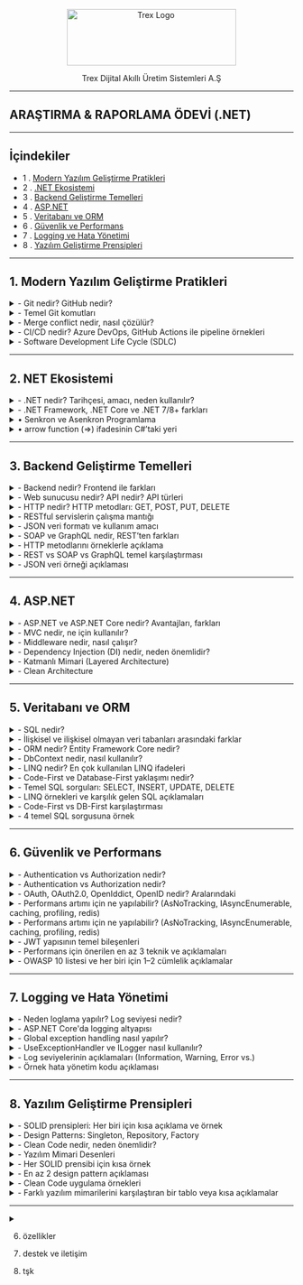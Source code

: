 <p align="center">
<a href="https://trex.com.tr/en/">
<img src="https://trex.com.tr/assets/img/logo.png"
alt="Trex Logo"
width="300" height="100">
</a>

</p>
<p align="center">
Trex Dijital Akıllı Üretim Sistemleri A.Ş 
</p>

***
## ARAŞTIRMA & RAPORLAMA ÖDEVİ (.NET)
***
## İçindekiler
- 1 . [Modern Yazılım Geliştirme Pratikleri](#1-modern-yazılım-geliştirme-pratikleri)
- 2 . [.NET Ekosistemi](#2-net-ekosistemi)
- 3 . [Backend Geliştirme Temelleri](#3-backend-geliştirme-temelleri)
- 4 . [ASP.NET](#4-aspnet)
- 5 . [Veritabanı ve ORM](#5-veritabanı-ve-orm)
- 6 . [Güvenlik ve Performans](#6-güvenlik-ve-performans)
- 7 . [Logging ve Hata Yönetimi](#7-logging-ve-hata-yönetimi)
- 8 . [Yazılım Geliştirme Prensipleri](#8-yazılım-geliştirme-prensipleri)
***
<a id="1-modern-yazılım-geliştirme-pratikleri"></a>
## 1. Modern Yazılım Geliştirme Pratikleri 
<details>
<summary>- Git nedir? GitHub nedir?</summary>
     Git, yazılım projelerindeki tüm değişiklikleri kaydedip yönetmeye yarayan bir versiyon kontrol sistemi iken; GitHub, bu Git projelerini internet üzerinde depolamayı, paylaşmayı ve işbirliği yapmayı sağlayan bulut tabanlı bir platformdur.
 	</details>
<details><summary>- Temel Git komutları</summary>

`git init` → Yeni bir Git deposu (proje) başlatır.

`git clone [url]` →  Var olan bir uzak (remote) depoyu bilgisayarına kopyalar.

`git add [dosya]` → Dosyayı bir sonraki commit için hazırlık alanına (staging area) ekler.

`git commit -m "mesaj"` → Hazırlanan değişiklikleri kalıcı olarak kaydeder.

`git push` → Yerel (local) commitleri GitHub gibi uzak depoya gönderir.

`git pull` → Uzak depodaki son değişiklikleri bilgisayarına indirip birleştirir.

`git branch [isim]` → Yeni bir dal (branch) oluşturur.

`git merge [isim]` → Belirtilen dalı (branch) aktif dal ile birleştirir.

</details>
<details><summary>-	Merge conflict nedir, nasıl çözülür?</summary>

* Merge conflict, iki branch'ın 'merge'lenirken bir dosyanın aynı yerinde farklı değişiklikler yapılmış olmasından kaynaklanan 'merge'lenememe durumudur. Git, aynı yerde birbirinden farklı iki değişikliği nasıl ele alması gerektiğini bilemez ve hata verir. Dosyada çakışan bölge(ler),
    * `<<<<<<<HEAD` ve `=======`
* arasında gösterilir. Bu kısımda hangi versiyonun kabul edileceği yazılımcı tarafından manuel şekilde belirlenir ve ancak böyle 'merge' işlemi gerçekleşebilir.

</details>


</details>
<details><summary>-	CI/CD nedir? Azure DevOps, GitHub Actions ile pipeline örnekleri</summary>     

**- CI (Continuous Integration / Sürekli Entegrasyon)**:** Geliştirilen kodun otomatik olarak test edikmesidir , hatanın daha kolay anlaşılmasını sağlar.

**- CD (Continuous Delivery / Deployment / Sürekli Teslimat / Dağıtım):** Bir kod geliştirilirken yayınlanmasını sağlar. Yeni sürümleri daha hızlı yayınlanmasını sağlar.

</details>

<details><summary>-	Software Development Life Cycle (SDLC)</summary> 

 **-Yazılım Geliştirme Yaşam Döngüsü (SDLC)**: Bir yazılım fikirden gerçeğe geçişine kadar geçen süredir.

**o	Aşamalar**
1. Planlama:	Projenin amacı, kapsamı, zaman ve maliyet tahminleri yapılır.
2. Analiz:	Gereksinimler toplanır, sistem gereksinimleri belirlenir (ne yapılacak?).
3. Geliştirme:	Yazılım tasarlanır ve kodlanır.
4. Test:	Yazılım hatalara karşı test edilir, doğruluk ve kalite kontrolü yapılır.
5. Dağıtım:	Testleri geçen ürün üretim ortamına (kullanıcılara) sunulur.
6. Bakım:	Canlı sistemde hata düzeltme, iyileştirme ve güncellemeler yapılır.

**o	Agile/Scrum/Kanban metodolojileri**

 * Agile: Yazılımı küçük parçalara bölerek , hızlı ve esnek şekilde geliştirmeyi amaçlayan yaklaşım.

 * Scrum: Agile içinde, işleri sabit süreli sprint’lere (kısa süreli çalışma periyodu) ayırarak ekip çalışmasını yöneten bir çerçeve.

 * Kanban: İşlerin görsel bir panoda sürekli akışla yönetildiği, esnek bir Agile yöntemi.

</details>

***

## 2. NET Ekosistemi

<details><summary>-	.NET nedir? Tarihçesi, amacı, neden kullanılır?</summary>
     
**- .NET** microsoft tarafından geliştirilen bir yazılım geliştirme platformudur.2002 yılında piyasaya sürülmüştür . Amacı farklı yazılım dillerini bir araya getirerek yazılım geliştirmeyi kolaylaştırmaktır.Web , masaüstü ve mobil uygulamalar gibi çeşitli alanlarda kullanlıabilir.

</details>

<details><summary>-	.NET Framework, .NET Core ve .NET 7/8+ farkları</summary>
     
|Özellik             | .NET Framework | .NET Core             | .NET                  |
|--------------------|----------------|-----------------------|-----------------------|
|Platform            |Windows         |Windows, Linux, macOS  |Windows, Linux, macOS  |
|Açık Kaynak         |Hayır           |Evet                   |Evet                   |
|Performans          |Orta            |Yüksek                 |Çok Yüksek             |
|Modülerlik          |Monolitik       |Modüler                |Modüler                |
|Güncelleme Desteği  |Sınırlı         |Aktif                  |Sürekli                |
|Microservis Desteği |Zayıf           |Güçlü                  |Güçlü                  |
|Bulut Uygulamları   |Kısıtlı         |Uygun                  |Uygun                  |
|Modern API Desteği  |Kısıtlı         |Geniş                  |Geniş                  |
</details>

<details><summary>•	Senkron ve Asenkron Programlama</summary>

**Senkron Programlama:** İşlemler sırasıyla gerçekleşir. Genllikle daha basit ve anlaşılırdır ancak uzun süren işlemlerde kullanıcı deneyimini olumsuz etkileyebilir.

**Asenkron Programlama:** İşlemler aynı anda veya birbirinden bağımsız çalışabilir.Uzun süren işlemler arka planda yürütülürken kullanıcı arayüzü yanıt vermeye devam eder.

- **Anahtar Kavramlar:**
`async` : Bir metodun asenkron olduğunu belirtir , bu metod `await` ile çağırabilir.
`await` : Asenkron bir işlemin tamamlanmasını beklerken kontrolü çağıran metoda geri verir.
`Task` : .NET'te asenkron işlemleri temsil eden bir türdür. Bir işlemin gelecekte tamamlanacağını ifade eder. Örneğin, bir dosya okuma işlemi `Task<string>` dönebilir. `Task nesnesi`, işlem tamamlandığında sonucu sağlar.

</details>
<details><summary>• arrow function (=>) ifadesinin C#’taki yeri</summary>

   C# dilinde `=>` operatörü, lambda ifadelerini tanımlamak için kullanılır. Lambda ifadeleri, isimsiz metodlar oluşturmak için kullanılır ve genellikle kısa, tek satırlık işlemler için tercih edilir.

   `=>` operatörü kullanarak girilen değerin karesini alma, örnek kod:
   
`
Console.Write("Bir sayı girin: ");
int x = Convert.ToInt32(Console.ReadLine());
Func<int, int> kareAl = x => x * x;
Console.WriteLine($"{x} sayısının karesi: {kareAl(x)}");
`

</details>

***
## 3. Backend Geliştirme Temelleri

<details><summary>-	Backend nedir? Frontend ile farkları</summary>

* __Frontend Nedir?__

   Frontend, kullanıcının doğrudan etkileşimde bulunduğu web sitesinin görsel ve işlevsel yüzüdür.

   * __Kapsadığı Teknolojiler__:

     -HTML – Sayfa iskeleti

     -CSS – Stil ve düzen

     -JavaScript – Dinamik etkileşimler


* __Backend Nedir?__

Backend, sistemin sunucu tarafında çalışan, kullanıcının görmediği ama tüm işlevselliği sağlayan kısmıdır.

   * __Kapsadığı Teknolojiler__:

     -Programlama dilleri: Python, PHP, Ruby, Java, C#

     -Veritabanları: MySQL, PostgreSQL, MongoDB
 
     -Frameworkler: Laravel, Django, Spring, ASP.NET


</details>

<details><summary>-	Web sunucusu nedir? API nedir? API türleri</summary>

* __Web Sunucusu Nedir?__
 Web sunucusu, HTTP isteklerini alıp yanıtlayan bir yazılım veya donanım sistemidir. Temel görevi, istemciden (genellikle bir tarayıcıdan) gelen isteğe karşılık olarak web sayfası, veri veya dosya sunmaktır.

 * __Örnek Web Sunucuları__:

    -Apache

    -Nginx

    -Microsoft IIS

* __Görevleri__:

   -İstemciden gelen HTTP/HTTPS isteklerini dinlemek

   -İlgili dosyaları (HTML, CSS, JS) sunmak

   -Dinamik içerik için backend uygulamalarla iletişim kurmak

* __API Nedir?__

 API (Application Programming Interface), iki yazılımın birbiriyle standartlaştırılmış bir şekilde iletişim kurmasını sağlayan arayüzdür. Bir nevi yazılımlar arası “protokol” gibi düşünebilirsin.

 Gerçek Hayat Analojisi: Bir restoranda garson (API), senin siparişini mutfağa (sunucu) iletir ve yemeği sana getirir.

  * __Kullanım Alanları__:

       -Mobil uygulamaların sunucudan veri çekmesi

       -Web sitelerinin harici servislerle (ödeme, harita, hava durumu) entegrasyonu

       -Mikroservis mimarilerinde servisler arası iletişim

Video: [API nedir? ](https://www.youtube.com/watch?v=nXFI5Cd8FZE&list=PLeZr8VTNC1oZpyWb0azboUg01D5_Wr5I_)

</details>

<details><summary>-	HTTP nedir? HTTP metodları: GET, POST, PUT, DELETE</summary>

* __HTTP Nedir?__

HTTP (Hypertext Transfer Protocol), web tarayıcıları ile sunucular arasında veri alışverişini sağlayan bir iletişim protokolüdür. İnternet üzerindeki sayfaların yüklenmesi, veri gönderimi ve alınması gibi işlemler HTTP üzerinden gerçekleşir.

- İstemci (Client): Genellikle bir web tarayıcısıdır.

- Sunucu (Server): İstemciden gelen isteklere yanıt veren sistemdir.

HTTP, metin tabanlı bir protokoldür ve genellikle TCP/IP üzerinden çalışır.

* __HTTP Metodları__

  -HTTP protokolü, istemcinin sunucuya ne tür bir işlem yapmak istediğini   belirtmek için çeşitli metodlar kullanır. En yaygın kullanılan HTTP   metodları şunlardır:

  `GET` : Sunucudan veri almak için kullanılır. Örneğin bir web sayfasını görüntülemek.

  `POST`: Sunucuya veri göndermek için kullanılır. Örneğin bir formu doldurup göndermek.

  `PUT`: Sunucudaki mevcut veriyi güncellemek için kullanılır.

  `DELETE`: Sunucudaki veriyi silmek için kullanılır.

</details>

<details><summary>-	RESTful servislerin çalışma mantığı</summary>

REST (Representational State Transfer), web servislerinin daha basit, ölçeklenebilir ve standartlara uygun şekilde tasarlanmasını sağlayan bir mimari yaklaşımdır. RESTful servisler, HTTP metodlarını kullanarak kaynaklara erişim sağlar.

Kaynak (Resource): Her veri öğesi bir kaynak olarak temsil edilir ve genellikle bir URL ile tanımlanır.

*  __HTTP Metodları ile İşlem__:

   `GET /users` : Tüm kullanıcıları getirir.

   `POST /users` : Yeni bir kullanıcı oluşturur.

   `PUT /users/1` : ID’si 1 olan kullanıcıyı günceller.

   `DELETE /users/1` : ID’si 1 olan kullanıcıyı siler.

* __Stateless (Durumsuzluk)__: Her istekte gerekli tüm bilgiler yer alır; sunucu önceki istekleri hatırlamaz.

* __JSON Formatı__: Veri alışverişi genellikle JSON formatında yapılır.

</details>

<details><summary>-	JSON veri formatı ve kullanım amacı</summary>
JSON Veri Formatı ve Kullanım Amacı

JSON (JavaScript Object Notation), veri yapılarının kolayca okunabilir ve yazılabilir şekilde temsil edilmesini sağlayan hafif bir veri formatıdır. Özellikle web uygulamalarında istemci ile sunucu arasında veri alışverişi için yaygın olarak kullanılır.

Okunabilirlik: İnsanlar tarafından kolayca okunabilir ve anlaşılabilir.

Hafiflik: XML gibi diğer formatlara göre daha az yer kaplar.

Dil Bağımsızlığı: JSON, birçok programlama dili tarafından desteklenir.

Veri Yapısı: Anahtar-değer (key-value) çiftleri ve dizi (array) yapıları içerir.

* __Örnek JSON verisi__:

```
{
  "id": 1,
  "name": "Ali",
  "email": "ali@example..com"
}
```

Bu format sayesinde RESTful servisler, veri alışverişini hızlı ve etkili bir şekilde gerçekleştirebilir.

</details>

<details><summary>-	SOAP ve GraphQL nedir, REST’ten farkları</summary>

* __SOAP (Simple Object Access Protocol)__:

   -XML tabanlı bir protokoldür.

   -Katı kurallara ve standartlara sahiptir.

   -Güvenlik, hata yönetimi ve işlem bütünlüğü gibi konularda daha kapsamlıdır.

   -HTTP dışında SMTP gibi farklı protokoller üzerinden de çalışabilir.

   -Genellikle kurumsal sistemlerde tercih edilir.

* __GraphQL__:

    -Facebook tarafından geliştirilmiş bir sorgulama dilidir.

    -İstemci, tam olarak ihtiyaç duyduğu veriyi tanımlar ve sadece o veri döner.

    -Tek endpoint üzerinden çalışır.

    -JSON formatında veri döner.

    -REST’e göre daha esnek ve verimli veri çekimi sağlar.

* __REST ile Farkları__:

    -SOAP, REST’e göre daha karmaşık ve ağırdır; GraphQL ise daha esnek ve hafiftir.

    -REST çoklu endpoint yapısına sahiptir; GraphQL tek endpoint ile çalışır.

    -REST’te sunucu ne döneceğine karar verir; GraphQL’de istemci belirler.

Her yaklaşımın avantajları ve kullanım alanları farklıdır. REST genellikle basit ve hızlı çözümler için tercih edilirken, SOAP daha güvenli ve kurumsal sistemlerde; GraphQL ise veri esnekliği ve performans gerektiren modern uygulamalarda kullanılır.

</details>

<details><summary>-	HTTP metodlarını örneklerle açıklama</summary>

| Metod   | Amaç | Özellikler | Örnek Kullanım |
|---------|------|------------|----------------|
| **GET** | Sunucudan veri almak | - URL üzerinden parametre gönderilir<br>- Önbelleğe alınabilir<br>- Tarayıcı geçmişinde saklanır | `GET /products?id=15` |
| **POST** | Sunucuya veri göndermek (yeni kaynak oluşturmak) | - Veri gövde (body) içinde gönderilir<br>- Önbelleğe alınmaz<br>- Form gönderimlerinde yaygın | `POST /users` + `{ "name": "Burak" }` |
| **PUT** | Var olan kaynağı tamamen güncellemek veya yoksa oluşturmak | - İdempotent<br>- Tüm veriyi günceller | `PUT /users/5` + `{ "name": "Burak", "age": 30 }` |
| **PATCH** | Kaynağın belirli alanlarını güncellemek | - Kısmi güncelleme<br>- Daha az veri transferi | `PATCH /users/5` + `{ "age": 31 }` |
| **DELETE** | Kaynağı silmek | - Geri dönüşsüz olabilir<br>- Yetkilendirme gerektirir | `DELETE /users/5` |
| **HEAD** | Sadece başlık bilgilerini almak | - Gövde yok<br>- Dosya boyutu, tip gibi bilgileri öğrenmek için | `HEAD /file.zip` |
| **OPTIONS** | Sunucunun desteklediği metodları öğrenmek | - CORS ön kontrol isteklerinde kullanılır | `OPTIONS /users` → `Allow: GET, POST, PUT, DELETE` |


</details>

<details><summary>-	REST vs SOAP vs GraphQL temel karşılaştırması</summary>

| Özellik / Mimari | REST | SOAP | GraphQL |
|------------------|------|------|---------|
| **Tanım** | HTTP üzerinde çalışan, kaynak odaklı mimari stil | XML tabanlı, katı kurallara sahip mesajlaşma protokolü | İstemcinin ihtiyaç duyduğu veriyi tanımlayabildiği sorgu dili |
| **Veri Formatı** | Genellikle JSON (XML, HTML de olabilir) | Sadece XML | JSON (genellikle), tip sistemi ile |
| **Uç Nokta (Endpoint)** | Her kaynak için ayrı endpoint | Tek endpoint olabilir ama işlem bazlı SOAP action’lar | Tek endpoint üzerinden tüm sorgular |
| **Performans** | Basit ve hızlı, ancak fazla veri dönebilir (over-fetching) | XML ve ek protokoller nedeniyle daha yavaş | Gereksiz veri dönmez (over-fetching/under-fetching çözülür) |
| **Güvenlik** | HTTPS + OAuth/JWT gibi standart yöntemler | WS-Security ile mesaj seviyesinde güvenlik | REST’teki yöntemler + sorgu bazlı yetkilendirme |
| **Standartlaşma** | Esnek, resmi standart yok (HTTP kuralları dışında) | Katı standartlar (WSDL, XML Schema) | Şema (schema) ile tip güvenliği, resmi sorgu yapısı |
| **Kullanım Alanı** | Web servisleri, mobil API’ler, mikroservisler | Kurumsal entegrasyonlar, bankacılık, yüksek güvenlik gerektiren sistemler | Modern web ve mobil uygulamalar, veri yoğun istemciler |
| **Avantajlar** | Basit, yaygın, öğrenmesi kolay, esnek | Güvenli, standart, protokol bağımsız | Esnek veri sorgusu, tek endpoint, az veri transferi |
| **Dezavantajlar** | Over-fetching/under-fetching olabilir | Karmaşık, ağır, XML zorunluluğu | Öğrenme eğrisi, caching ve rate limit yönetimi daha karmaşık |


</details>

<details><summary>-	JSON veri örneği açıklaması</summary>

```
{
  "isim": "Burak",
  "yas": 29,
  "ogrenciMi": true,
  "beceriler": ["JavaScript", "Python", "Markdown"],
  "adres": {
    "sehir": "Bursa",
    "ilce": "Nilüfer",
    "postaKodu": 16140
  }
}
```

</details>

***
## 4. ASP.NET

<details><summary>-	ASP.NET ve ASP.NET Core nedir? Avantajları, farkları</summary>

* __ASP.NET Nedir?__

   -Microsoft tarafından geliştirilen, .NET Framework üzerinde çalışan bir web uygulama geliştirme platformudur.

   -Genellikle Windows tabanlı sunucularda çalışır.

   -ASP.NET Web Forms, MVC ve Web API gibi farklı mimari yaklaşımları destekler.

   -Daha eski ve olgun bir teknolojidir; kurumsal projelerde hâlâ yaygın olarak kullanılır.

   * ASP.NET Avantajları:

     -Kurumsal projelerde denenmiş ve test edilmiş.

     -Geniş dokümantasyon ve destek.

     -Windows Server ile tam uyum.

* __ASP.NET Core Nedir?__

   -ASP.NET’in modern, yeniden tasarlanmış versiyonudur.

   -Platform bağımsızdır: Windows, macOS ve Linux üzerinde çalışabilir2.

   -.NET Core veya .NET 5+ ile birlikte gelir; açık kaynaklı ve topluluk desteklidir.

   -Modüler, hafif ve yüksek performanslıdır.

   -Bulut ve mikro hizmet mimarileri için optimize edilmiştir.

     * __ASP.NET Core Avantajları__:

       -Yüksek performans ve düşük kaynak tüketimi.

       -Platformlar arası geliştirme imkânı.

       -Modern mimariler (MVC, Razor Pages, Blazor, gRPC) ile uyumlu.
 
       -CI/CD ve container ortamlarıyla kolay entegrasyon.

       -Açık kaynak olduğu için sürekli güncelleniyor.

* [ASPN.NET e başlamak için tıkla](https://dotnet.microsoft.com/en-us/apps/aspnet)

</details>

<details><summary>-	MVC nedir, ne için kullanılır?  </summary>

* __MVC (Model–View–Controller)__, yazılım geliştirmede kullanılan bir mimari desen olup, uygulamayı üç temel bileşene ayırarak daha düzenli, test edilebilir ve sürdürülebilir hale getirir. Senin gibi sistematik düşünen biri için bu yapı, kodun mantıksal bölümlere ayrılması açısından oldukça verimlidir.

|Bileşen|Görevi|
|-------|------|
|Model|Verileri temsil eder. Veritabanı işlemleri, iş mantığı ve veri yönetimi burada yapılır|
|View|Verileri temsil eder. Veritabanı işlemleri, iş mantığı ve veri yönetimi burada yapılır.|
|Controller|Kullanıcıdan gelen istekleri alır, uygun Model’i çağırır ve sonucu View’a iletir.|

- Ne için kullanılır: MVC, web uygulamalarında kodun mantıksal katmanlara ayrılmasını sağlayarak daha düzenli ve test edilebilir bir yapı sunar.

- Nerelerde kullanılır: ASP.NET, Django, Laravel gibi framework’lerde web, mobil ve masaüstü uygulama geliştirmede yaygın olarak kullanılır.
</details>

<details><summary>-	Middleware nedir, nasıl çalışır?</summary>

* __Middleware Nedir?__
   -Middleware, bir uygulamanın istek–yanıt döngüsünde araya girerek işlemler yapmasını sağlar.

   -Örneğin: kimlik doğrulama, hata yönetimi, loglama, yönlendirme, önbellekleme gibi görevleri üstlenebilir.

   -Her middleware bileşeni, bir pipeline içinde sırayla çalışır ve isteği bir sonraki bileşene iletir veya durdurabilir.

* __Nasıl Çalışır?__
   -İstek gelir → Middleware bileşeni isteği alır.

   -İşlem yapar → İsteği okur, düzenler veya kontrol eder.

   -Sonraki bileşene iletir → next() fonksiyonu ile zincirdeki bir sonraki middleware’e geçilir.

   -Yanıt döner → Middleware, yanıt üzerinde işlem yapabilir veya doğrudan döndürebilir.

* __Örnek Senaryo:__
```
app.Use(async (context, next) =>
{
    Console.WriteLine("İstek alındı: " + context.Request.Path);
    await next.Invoke(); // Sonraki middleware'e geç
    Console.WriteLine("Yanıt gönderiliyor.");
});
```
   -Bu örnekte, gelen isteği loglayan bir middleware tanımlanmış. next.Invoke() çağrısı ile zincirdeki bir sonraki middleware çalıştırılıyor, ardından yanıt sürecinde işlem yapılabiliyor.
</details>

<details><summary>-	Dependency Injection (DI) nedir, neden önemlidir?</summary>

* __DI Nedir?__

   -Dependency Injection (DI), yazılım geliştirmede bir sınıfın ihtiyaç duyduğu nesneleri kendisi oluşturmak yerine dışarıdan almasını sağlayan bir tasarım desenidir. Bu yaklaşım, kodun daha modüler, test edilebilir ve bakımı kolay olmasını sağlar.

   -Bir sınıfın bağımlı olduğu diğer sınıfları doğrudan oluşturmak yerine, bu bağımlılıkların enjekte edilmesi prensibine dayanır.

   -Örneğin bir OrderService sınıfı, EmailSender gibi bir servise ihtiyaç duyuyorsa, onu new ile oluşturmak yerine dışarıdan alır.

```
public class OrderService
{
    private readonly IEmailSender _emailSender;

    public OrderService(IEmailSender emailSender)
    {
        _emailSender = emailSender;
    }
}
```
   -Bu örnekte OrderService, IEmailSender bağımlılığını dışarıdan alır—yani bağımlılık enjekte edilir.

   * __Neden Önemlidir?__
     -Gevşek bağlılık (Loose Coupling): Sınıflar birbirine sıkı sıkıya bağlı olmaz, böylece bir bileşen değiştiğinde diğerleri etkilenmez.

     -Test kolaylığı: Mock veya sahte nesnelerle birim testler kolayca yazılabilir.

     -Yeniden kullanılabilirlik: Aynı sınıf farklı bağımlılıklarla tekrar kullanılabilir.

     -Bakım kolaylığı: Bağımlılıklar merkezi olarak yönetildiği için sistemin bakımı daha kolay ve güvenlidir.

</details>

<details><summary>-	Katmanlı Mimari (Layered Architecture)</summary>

Katmanlı mimari, yazılım projelerinde sistemsel karmaşıklığı azaltmak, sürdürülebilirliği artırmak ve geliştirme sürecini modülerleştirmek için kullanılan bir yapılandırma yaklaşımıdır. Senin gibi optimizasyon ve sistem tasarımına meraklı biri için bu mimari, hem mantıksal ayrım hem de test edilebilirlik açısından oldukça güçlü bir temel sunar.

* __Katmanlar__: Presentation – Business – Data Access

|Katman|Görevi|
|------|------|
|__Presentation__|Kullanıcı arayüzü içerir.Kullanıcaıdan veri alır ve sonuçları gösterir.|
|__Business__|İş kurallarını vve uygulama mantığını barındırır.Veriyi işler , doğrular.|
|__Data Access__|Veritabanı işlemlerini yürütür. ORM veya SQL ile veri okuma/yazma yapar.|

* __Service & Repository Pattern__ , özellikle Business ve Data Access katmanları arasındaki iletişimi daha da soyutlamak için kullanılır:

   *  __Repository Pattern__ , iş mantığını kontrol eden ve dış katmanlarla  veri erişimini soyutlayan bir ara katmandır.

   *  __Repository Pattern__ , veri tabanı işlemlerini merkezi bir yapı altında toplayarak veri erişimini soyutlar ve test edilebilir hale getirir.

</details>

<details><summary>-	Clean Architecture</summary>

* __Clean Architecture__, bağımlılıkların merkeze doğru değil, merkezden dışa doğru akmasını sağlayan bir yapı kurar. Yani iş mantığı en içte, dış dünya ile ilgili detaylar en dışta yer alır.

| Katman |Göre | Bağımlılık İlişkisi     |
|----------------|----------|------|
| **Domain**| Çekirdek iş kuralları, entity’ler, value object’ler, domain event’ler. Framework veya veri tabanı bağımlılığı yoktur. | Hiçbir katmana bağımlı değil.|
| **Application**| Use case’ler, servisler, CQRS komut/sorgu mantığı, validasyonlar. Domain’i kullanır, dış katmanlara bağımlı değildir. | Sadece Domain’e bağımlı.|
| **Infrastructure** | Veri tabanı erişimi (EF Core, Dapper), e-posta servisleri, dosya sistemi, dış API entegrasyonları. Application’daki arayüzleri implemente eder. | Application ve Domain’e bağımlı olabilir. |
| **API (Presentation)** | Kullanıcıya veya istemciye açılan uç noktalar (Controller’lar, View’lar, gRPC servisleri). HTTP isteklerini alır, Application katmanındaki use case’leri çağırır. | Application’a bağımlı.  |

* __Bağımlılıkların Dışa Akması İlkesi (Dependency Rule)__
   *__Kural__: İç katmanlar (Domain, Application) dış katmanlardan haberdar olmaz.

   *Bağımlılıklar hep dıştan içe doğru tanımlanır.

* __Örneğin__:

   -Domain, veri tabanı teknolojisini bilmez.

   -Application, hangi ORM kullanıldığını bilmez; sadece interface’leri bilir.

   -Infrastructure, Application’daki interface’leri implemente ederek veri tabanı veya servis erişimini sağlar.

* __Avantajı__: Teknoloji veya altyapı değiştiğinde (ör. EF Core → Dapper), iş mantığına dokunmadan sadece Infrastructure katmanını değiştirirsin.

* __Küçük Bir Akış Örneği__

   __-API__ → Kullanıcıdan “Sipariş Oluştur” isteği gelir.

   __-Application__ → CreateOrderHandler çalışır, Domain kurallarını uygular.

   __-Domain__ → Order entity’si iş kurallarına göre oluşturulur.

   __-Infrastructure__ → OrderRepository ile veritabanına kaydedilir.

</details>

***
## 5. Veritabanı ve ORM

<details><summary>-	SQL nedir? </summary>

</details>

<details><summary>-	İlişkisel ve ilişkisel olmayan veri tabanları arasındaki farklar</summary>

</details>

<details><summary>-	ORM nedir? Entity Framework Core nedir?</summary>

</details>

<details><summary>-	DbContext nedir, nasıl kullanılır?</summary>

</details>

<details><summary>-	LINQ nedir? En çok kullanılan LINQ ifadeleri</summary>

</details>

<details><summary>-	Code-First ve Database-First yaklaşımı nedir?</summary>

</details>

<details><summary>-	Temel SQL sorguları: SELECT, INSERT, UPDATE, DELETE</summary>

</details>

<details><summary>-	LINQ örnekleri ve karşılık gelen SQL açıklamaları</summary>

</details>

<details><summary>- Code-First vs DB-First karşılaştırması</summary>

</details>

<details><summary>-	4 temel SQL sorgusuna örnek

</summary>

</details>

***
## 6. Güvenlik ve Performans 

<details><summary>-	Authentication vs Authorization nedir?</summary>

</details>

<details><summary>-	Authentication vs Authorization nedir?</summary>

</details>

<details><summary>-	OAuth, OAuth2.0, OpenIddict, OpenID nedir? Aralarındaki </summary>

</details>

<details><summary>-	Performans artımı için ne yapılabilir? (AsNoTracking, IAsyncEnumerable, caching, profiling, redis)</summary>

</details>

<details><summary>-	Performans artımı için ne yapılabilir? (AsNoTracking, IAsyncEnumerable, caching, profiling, redis)</summary>

</details>

<details><summary>-	JWT yapısının temel bileşenleri</summary>

</details>

<details><summary>-	Performans için önerilen en az 3 teknik ve açıklamaları</summary>

</details>

<details><summary>-	OWASP 10 listesi ve her biri için 1–2 cümlelik açıklamalar</summary>

</details>

***
## 7. Logging ve Hata Yönetimi

<details><summary>-	Neden loglama yapılır? Log seviyesi nedir?</summary>

</details>

<details><summary>-	ASP.NET Core'da logging altyapısı</summary>

</details>

<details><summary>-	Global exception handling nasıl yapılır?</summary>

</details>

<details><summary>-	UseExceptionHandler ve ILogger nasıl kullanılır?</summary>

</details>

<details><summary>-	Log seviyelerinin açıklamaları (Information, Warning, Error vs.)</summary>

</details>

<details><summary>-	Örnek hata yönetim kodu açıklaması</summary>

</details>


***
## 8. Yazılım Geliştirme Prensipleri




<details><summary>-	SOLID prensipleri: Her biri için kısa açıklama ve örnek</summary>

</details>

<details><summary>-	Design Patterns: Singleton, Repository, Factory</summary>

</details>

<details><summary>-	Clean Code nedir, neden önemlidir?</summary>

</details>

<details><summary>-	Yazılım Mimari Desenleri</summary>

</details>

<details><summary>-	Her SOLID prensibi için kısa örnek</summary>

</details>

<details><summary>-	En az 2 design pattern açıklaması</summary>

</details>

<details><summary>-	Clean Code uygulama örnekleri</summary>

</details>

<details><summary>-	Farklı yazılım mimarilerini karşılaştıran bir tablo veya kısa açıklamalar</summary>

</details>

---

<details><summary></summary>

</details>


6. özellikler

8. destek ve iletişim 

10. tşk


